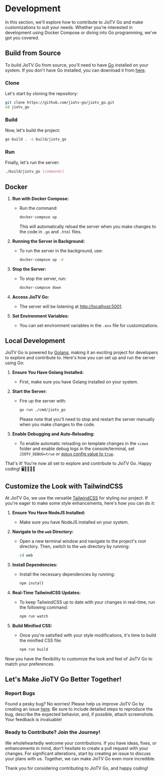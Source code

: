# Development

In this section, we'll explore how to contribute to JioTV Go and make customizations to suit your needs. Whether you're interested in development using Docker Compose or diving into Go programming, we've got you covered.

## Build from Source

To build JioTV Go from source, you'll need to have [Go](https://golang.org/) installed on your system. If you don't have Go installed, you can download it from [here](https://golang.org/dl/).

### Clone

Let's start by cloning the repository:

```bash
git clone https://github.com/jiotv-go/jiotv_go.git
cd jiotv_go
```

### Build

Now, let's build the project:

```bash
go build . -o build/jiotv_go
```

### Run

Finally, let's run the server:

```bash
./build/jiotv_go [commands]
```

## Docker

1. **Run with Docker Compose:**
   - Run the command:
     ```sh
     docker-compose up
     ```
     This will automatically reload the server when you make changes to the code in `.go` and `.html` files.

2. **Running the Server in Background:**
   - To run the server in the background, use:
     ```sh
     docker-compose up -d
     ```

3. **Stop the Server:**
   - To stop the server, run:
     ```sh
     docker-compose down
     ```

4. **Access JioTV Go:**
   - The server will be listening at [http://localhost:5001](http://localhost:5001).

5. **Set Environment Variables:**
   - You can set environment variables in the `.env` file for customizations.

## Local Development

JioTV Go is powered by [Golang](https://golang.org/), making it an exciting project for developers to explore and contribute to. Here's how you can set up and run the server using Go:

1. **Ensure You Have Golang Installed:**
   - First, make sure you have Golang installed on your system.

2. **Start the Server:**
   - Fire up the server with:
     ```sh
     go run ./cmd/jiotv_go
     ```
     Please note that you'll need to stop and restart the server manually when you make changes to the code.

3. **Enable Debugging and Auto-Reloading:**
   - To enable automatic reloading on template changes in the `views` folder and enable debug logs in the console/terminal, set `JIOTV_DEBUG=true` or [`debug` config value to `true`]().

That's it! You're now all set to explore and contribute to JioTV Go. Happy coding! 🖥️👩‍💻👨‍💻

## Customize the Look with TailwindCSS

At JioTV Go, we use the versatile [TailwindCSS](https://tailwindcss.com/) for styling our project. If you're eager to make some style enhancements, here's how you can do it:

1. **Ensure You Have NodeJS Installed:**
   - Make sure you have NodeJS installed on your system.

2. **Navigate to the `web` Directory:**
   - Open a new terminal window and navigate to the project's root directory. Then, switch to the `web` directory by running:
     ```sh
     cd web
     ```

3. **Install Dependencies:**
   
   - Install the necessary dependencies by running:
     ```sh
     npm install
     ```

4. **Real-Time TailwindCSS Updates:**
   
   - To keep TailwindCSS up to date with your changes in real-time, run the following command:
     ```sh
     npm run watch
     ```

5. **Build Minified CSS:**
   - Once you're satisfied with your style modifications, it's time to build the minified CSS file:
     ```sh
     npm run build
     ```

Now you have the flexibility to customize the look and feel of JioTV Go to match your preferences.

## Let's Make JioTV Go Better Together!

### Report Bugs

Found a pesky bug? No worries! Please help us improve JioTV Go by creating an issue [here](https://github.com/jiotv-go/jiotv_go/issues/new). Be sure to include detailed steps to reproduce the bug, describe the expected behavior, and, if possible, attach screenshots. Your feedback is invaluable!

### Ready to Contribute? Join the Journey!

We wholeheartedly welcome your contributions. If you have ideas, fixes, or enhancements in mind, don't hesitate to create a pull request with your changes. For significant alterations, start by creating an issue to discuss your plans with us. Together, we can make JioTV Go even more incredible.

Thank you for considering contributing to JioTV Go, and happy coding!
